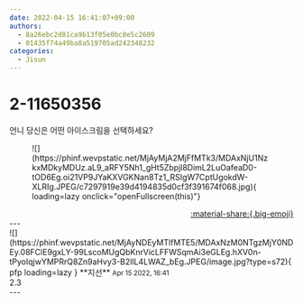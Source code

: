 ```yaml
---
date: 2022-04-15 16:41:07+09:00
authors:
  - 8a26ebc2d81ca9b13f05e0bc8e5c2609
  - 01435f74a49ba8a519705ad242348232
categories:
  - Jisun
---
```


# 2-11650356

<div class="post-container" markdown="1">
<div class="content-container md-sidebar__scrollwrap" markdown="1">

언니 당신은 어떤 아이스크림을 선택하세요?
<figure markdown="1">
![](https://phinf.wevpstatic.net/MjAyMjA2MjFfMTk3/MDAxNjU1NzkxMDkyMDUz.aL9_aRFY5Nh1_gHt5Zbpjl8DimL2LuOafeaD0-tOD6Eg.oi21VP9JYaKXVGKNan8Tz1_RSIgW7CptUgokdW-XLRIg.JPEG/c7297919e39d4194835d0cf3f391674f068.jpg){ loading=lazy onclick="openFullscreen(this)"}
</figure>


</div>
</div>

<div style="text-align: right;" markdown="1">
<a href="https://weverse.io/fromis9/fanpost/2-11650356" style="text-align: right;">:material-share:{.big-emoji}</a>
</div>
---

<div class="comments-container md-sidebar__scrollwrap" markdown="1">
<div class="comment" markdown="1">
<div class='id-container' markdown="1">
![](https://phinf.wevpstatic.net/MjAyNDEyMTlfMTE5/MDAxNzM0NTgzMjY0NDEy.08FClE9gxLY-99LscoMUgQbKnrVicLFFWSqmAi3eGLEg.hXV0n-tPyoIqjwYMPRrQ8Zn9aHvy3-B2llL4LWAZ_bEg.JPEG/image.jpg?type=s72){ pfp loading=lazy }
**<span class="artist">지선</span>** <small>Apr 15 2022, 16:41</small><br>
</div>
<div class='comment-body' markdown="1">
2.3
</div>
</div>
</div>
---

